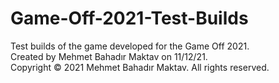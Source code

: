 # Game-Off-2021-Test-Builds
Test builds of the game developed for the Game Off 2021. <br />
Created by Mehmet Bahadır Maktav on 11/12/21. <br />
Copyright © 2021 Mehmet Bahadır Maktav. All rights reserved.
